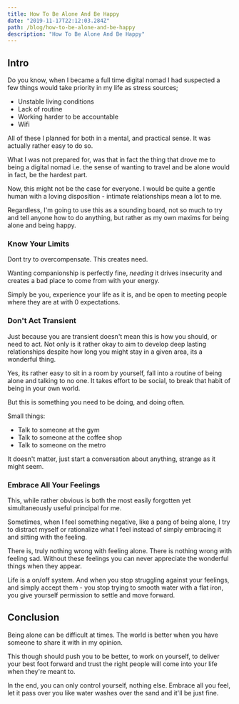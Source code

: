 ```yaml
---
title: How To Be Alone And Be Happy
date: "2019-11-17T22:12:03.284Z"
path: /blog/how-to-be-alone-and-be-happy
description: "How To Be Alone And Be Happy"
---
```


## Intro

Do you know, when I became a full time digital nomad I had suspected a few things would take priority in my life as stress sources;

- Unstable living conditions 
- Lack of routine 
- Working harder to be accountable 
- Wifi 

All of these I planned for both in a mental, and practical sense. It was actually rather easy to do so. 

What I was not prepared for, was that in fact the thing that drove me to being a digital nomad i.e. the sense of wanting to travel and be alone would in fact, be the hardest part. 

Now, this might not be the case for everyone. I would be quite a gentle human with a loving disposition - intimate relationships mean a lot to me. 

Regardless, I'm going to use this as a sounding board, not so much to try and tell anyone how to do anything, but rather as my own maxims for being alone and being happy.


### Know Your Limits

Dont try to overcompensate. This creates need.

Wanting companionship is perfectly fine, _needing_ it drives insecurity and creates a bad place to come from with your energy. 

Simply be you, experience your life as it is, and be open to meeting people where they are at with 0 expectations.  
 
### Don't Act Transient

Just because you are transient doesn't mean this is how you should, or need to act. Not only is it rather okay to aim to develop deep lasting relationships despite how long you might stay in a given area, its a wonderful thing. 

Yes, its rather easy to sit in a room by yourself, fall into a routine of being alone and talking to no one. It takes effort to be social, to break that habit of being in your own world.

But this is something you need to be doing, and doing often. 

Small things:

- Talk to someone at the gym
- Talk to someone at the coffee shop
- Talk to someone on the metro 

It doesn't matter, just start a conversation about anything, strange as it might seem.  

### Embrace All Your Feelings

This, while rather obvious is both the most easily forgotten yet simultaneously useful principal for me. 

Sometimes, when I feel something negative, like a pang of being alone, I try to distract myself or rationalize what I feel instead of simply embracing it and sitting with the feeling. 

There is, truly nothing wrong with feeling alone. There is nothing wrong with feeling sad. Without these feelings you can never appreciate the wonderful things when they appear. 

Life is a on/off system. And when you stop struggling against your feelings, and simply accept them - you stop trying to smooth water with a flat iron, you give yourself permission to settle and move forward.   

## Conclusion

Being alone can be difficult at times. The world is better when you have someone to share it with in my opinion. 

This though should push you to be better, to work on yourself, to deliver your best foot forward and trust the right people will come into your life when they're meant to. 

In the end, you can only control yourself, nothing else. Embrace all you feel, let it pass over you like water washes over the sand and it'll be just fine. 

